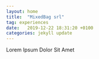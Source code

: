 ```yaml
---
layout: home
title:  "MixedBag srl"
tag: experiences
date:   2019-12-22 18:31:20 +0100
categories: jekyll update
---
```

Lorem Ipsum Dolor Sit Amet